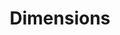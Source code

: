 ---
bigquery: https://console.cloud.google.com/bigquery?p=covid-19-dimensions-ai&page=table&d=data&t=publications
contributors: Digital Science, https://www.digital-science.com/
cost: Free for personal, non-commercial use.
description: Dimensions contains more than 100 million publications, ranging from
  articles published in scholarly journals, books and book chapters, to preprints
  and conference proceedings. All publications are contextualized with linked data
  sets, funding, publications, patents, clinical trials, and policy documents. You
  can also view associated categories, funders, institutions, and researcher profiles.
documentation: https://docs.dimensions.ai/bigquery/index.html
last_edit: 04/12/2022, 15:29:37
location: https://www.dimensions.ai/products/free/
maintained_by: Digital Science, https://www.digital-science.com/
schema_fields:
- expiration_year
- conditions
- language
- family_count
- priority_year
- date_print
- doi
- jurisdiction
- original_assignee_orgs
- year
- funding_jpy
- filing_date
- filing_year
- associated_publication_pmid
- address
- established
- registry
- legal_status
- publication_year
- interventions
- category_icrp_ct
- citations_count
- title
- created_date
- research_org_city_names
- links
- conference
- funding_aud
- funding_nzd
- original_title
- clinical_trial_ids
- category_hrcs_rac
- family_id
- expiration_date
- research_orgs
- book_series_title
- altmetrics
- authors
- inventor_names
- category_rcdc
- open_access_categories
- citation_string
- funding_chf
- funder_org_state_codes
- publication_date
- researcher_ids
- associated_publication_doi
- mesh_terms
- acknowledgements
- start_date
- reference_ids
- funding_eur
- concepts
- open_access_categories_v2
- status
- date_online
- date
- current_assignee
- funding_cny
- category_bra
- date_normal
- id
- isbn
- email_address
- patent_ids
- phase
- application_number
- date_imported_gbq
- issue
- original_abstract
- resulting_publication_doi
- date_inserted
- start_year
- repository_name
- ipcr
- granted_date
- grant_number
- current_assignee_countries
- kind
- aliases
- original_assignee
- organisation_details
- cited_by_ids
- end_date
- research_org_countries
- types
- category_icrp_cso
- category_uoa
- resulting_publication_ids
- book_title
- parent_id
- source_id
- arxiv_id
- funding_currency
- abstract
- description
- original_assignee_countries
- gender
- active_years
- research_org_country_names
- funder_org_cities
- publisher
- category_hra
- funder_org
- subtitles
- publication_ids
- repository_id
- research_org_state_codes
- granted_year
- journal
- funder_countries
- funder_org_acronyms
- foa_number
- volume
- investigators
- cpc
- category_for
- license
- acronym
- funder_orgs
- pmid
- repository_url
- end_year
- journal_lists
- assignee_countries
- priority_date
- pmcid
- editors
- mesh_headings
- funding_amount
- category_sdg
- associated_grant_ids
- eisbn
- family_members_ids
- associated_publication_arxiv_id
- categories
- labels
- embargo_date
- date_modified
- brief_title
- external_ids
- funding_usd
- legal_events
- linkout
- name
- proceedings_title
- supporting_grant_ids
- filing_status
- relationships
- funding_gbp
- wikipedia_url
- metrics
- citations
- funding_details
- funding_cad
- acronyms
- research_org_state_names
- category_hrcs_hc
- research_org_cities
- funder_org_countries
- current_assignee_orgs
- associated_publication_id
- pages
- type
- assignee_orgs
shortname: dimensions
tags:
- scholarly literature
- patents
- funding
- clinical trials
- academic profiles
terms_of_use: 'Use of both the Dimensions COVID-19 dataset and full Dimensions dataset
  are subject to the Dimensions Terms of use: https://www.dimensions.ai/policies-terms-legal '
title: Dimensions
uuid: dcff88bd-fe6b-4fdb-8159-809bf9d7bc1c
---